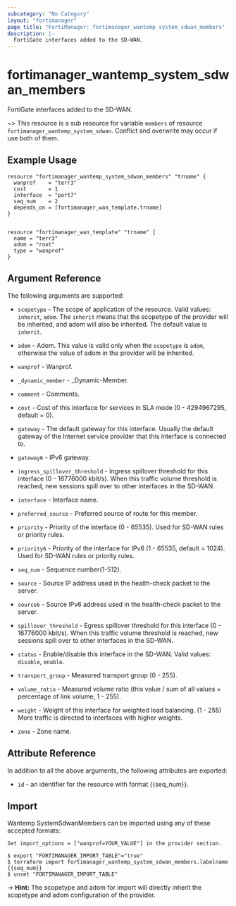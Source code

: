 ```yaml
---
subcategory: "No Category"
layout: "fortimanager"
page_title: "FortiManager: fortimanager_wantemp_system_sdwan_members"
description: |-
  FortiGate interfaces added to the SD-WAN.
---
```


# fortimanager_wantemp_system_sdwan_members
FortiGate interfaces added to the SD-WAN.

~> This resource is a sub resource for variable `members` of resource `fortimanager_wantemp_system_sdwan`. Conflict and overwrite may occur if use both of them.



## Example Usage

```hcl
resource "fortimanager_wantemp_system_sdwan_members" "trname" {
  wanprof    = "terr3"
  cost       = 1
  interface  = "port7"
  seq_num    = 2
  depends_on = [fortimanager_wan_template.trname]
}


resource "fortimanager_wan_template" "trname" {
  name = "terr3"
  adom = "root"
  type = "wanprof"
}
```

## Argument Reference


The following arguments are supported:

* `scopetype` - The scope of application of the resource. Valid values: `inherit`, `adom`. The `inherit` means that the scopetype of the provider will be inherited, and adom will also be inherited. The default value is `inherit`.
* `adom` - Adom. This value is valid only when the `scopetype` is `adom`, otherwise the value of adom in the provider will be inherited.
* `wanprof` - Wanprof.

* `_dynamic_member` - _Dynamic-Member.
* `comment` - Comments.
* `cost` - Cost of this interface for services in SLA mode (0 - 4294967295, default = 0).
* `gateway` - The default gateway for this interface. Usually the default gateway of the Internet service provider that this interface is connected to.
* `gateway6` - IPv6 gateway.
* `ingress_spillover_threshold` - Ingress spillover threshold for this interface (0 - 16776000 kbit/s). When this traffic volume threshold is reached, new sessions spill over to other interfaces in the SD-WAN.
* `interface` - Interface name.
* `preferred_source` - Preferred source of route for this member.
* `priority` - Priority of the interface (0 - 65535). Used for SD-WAN rules or priority rules.
* `priority6` - Priority of the interface for IPv6 (1 - 65535, default = 1024). Used for SD-WAN rules or priority rules.
* `seq_num` - Sequence number(1-512).
* `source` - Source IP address used in the health-check packet to the server.
* `source6` - Source IPv6 address used in the health-check packet to the server.
* `spillover_threshold` - Egress spillover threshold for this interface (0 - 16776000 kbit/s). When this traffic volume threshold is reached, new sessions spill over to other interfaces in the SD-WAN.
* `status` - Enable/disable this interface in the SD-WAN. Valid values: `disable`, `enable`.

* `transport_group` - Measured transport group (0 - 255).
* `volume_ratio` - Measured volume ratio (this value / sum of all values = percentage of link volume, 1 - 255).
* `weight` - Weight of this interface for weighted load balancing. (1 - 255) More traffic is directed to interfaces with higher weights.
* `zone` - Zone name.


## Attribute Reference

In addition to all the above arguments, the following attributes are exported:
* `id` - an identifier for the resource with format {{seq_num}}.

## Import

Wantemp SystemSdwanMembers can be imported using any of these accepted formats:
```
Set import_options = ["wanprof=YOUR_VALUE"] in the provider section.

$ export "FORTIMANAGER_IMPORT_TABLE"="true"
$ terraform import fortimanager_wantemp_system_sdwan_members.labelname {{seq_num}}
$ unset "FORTIMANAGER_IMPORT_TABLE"
```
-> **Hint:** The scopetype and adom for import will directly inherit the scopetype and adom configuration of the provider.
